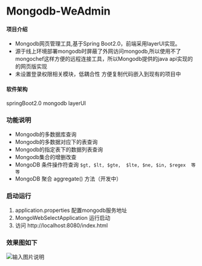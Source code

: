 #  Mongodb-WeAdmin

#### 项目介绍
- Mongodb网页管理工具,基于Spring Boot2.0，前端采用layerUI实现。
- 源于线上环境部署mongodb时屏蔽了外网访问mongodb,所以使用不了mongochef这样方便的远程连接工具，所以Mongodb提供的java api实现的的网页版实现
- 未设置登录权限相关模块，低耦合性 方便复制代码嵌入到现有的项目中


#### 软件架构
springBoot2.0
mongodb
layerUI

### 功能说明
- Mongodb的多数据库查询
- Mongodb的多数据对应下的表查询
- Mongodb的指定表下的数据列表查询
- Mongodb集合的增删改查
- MongoDB 条件操作符查询 ` $gt, $lt, $gte,  $lte, $ne, $in, $regex  等等 `
- MongoDB 聚合 aggregate() 方法（开发中）

### 启动运行
1. application.properties 配置mongodb服务地址
1. MongoWebSelectApplication 运行启动
1. 访问 http://localhost:8080/index.html

### 效果图如下

![输入图片说明](https://images.gitee.com/uploads/images/2018/1119/211831_c4cfd98b_1478371.png "屏幕截图.png")
